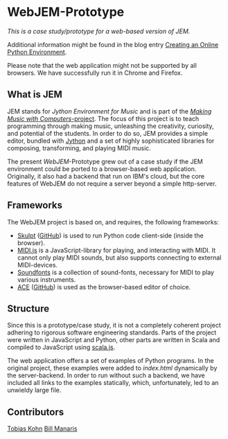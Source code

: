 # WebJEM-Prototype

_This is a case study/prototype for a web-based version of JEM._

Additional information might be found in the blog entry [Creating an Online Python Environment](https://tobiaskohn.ch/index.php/2017/03/15/creating-an-online-python-environment/).

Please note that the web application might not be supported by all browsers. We have successfully run it in Chrome and Firefox.


## What is JEM

JEM stands for _Jython Environment for Music_ and is part of the [_Making Music with Computers_-project](https://jythonmusic.me/). The focus of this project is to teach programming through making music, unleashing the creativity, curiosity, and potential of the students. In order to do so, JEM provides a simple editor, bundled with [Jython](http://www.jython.org/) and a set of highly sophisticated libraries for composing, transforming, and playing MIDI music.

The present _WebJEM_-Prototype grew out of a case study if the JEM environment could be ported to a browser-based web application. Originally, it also had a backend that run on IBM's cloud, but the core features of WebJEM do not require a server beyond a simple http-server.


## Frameworks

The WebJEM project is based on, and requires, the following frameworks:
- [Skulpt](http://www.skulpt.org/) ([GitHub](https://github.com/skulpt/skulpt)) is used to run Python code client-side (inside the browser).
- [MIDI.js](https://github.com/mudcube/MIDI.js/) is a JavaScript-library for playing, and interacting with MIDI. It cannot only play MIDI sounds, but also supports connecting to external MIDI-devices.
- [Soundfonts](https://github.com/gleitz/midi-js-soundfonts) is a collection of sound-fonts, necessary for MIDI to play various instruments.
- [ACE](https://ace.c9.io/) ([GitHub](https://github.com/ajaxorg/ace)) is used as the browser-based editor of choice.


## Structure

Since this is a prototype/case study, it is not a completely coherent project adhering to rigorous software engineering standards. Parts of the project were written in JavaScript and Python, other parts are written in Scala and compiled to JavaScript using [scala.js](https://www.scala-js.org/).

The web application offers a set of examples of Python programs. In the original project, these examples were added to _index.html_ dynamically by the server-backend. In order to run without such a backend, we have included all links to the examples statically, which, unfortunately, led to an unwieldy large file.


## Contributors

[Tobias Kohn](https://tobiaskohn.ch)
[Bill Manaris](https://blogs.cofc.edu/manaris/)
